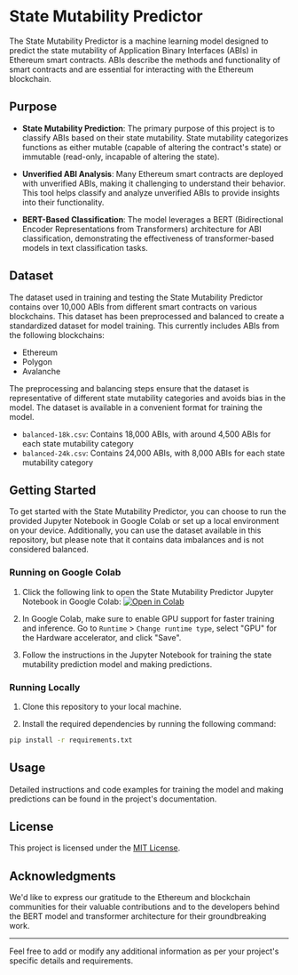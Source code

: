 # State Mutability Predictor

The State Mutability Predictor is a machine learning model designed to predict the state mutability of Application Binary Interfaces (ABIs) in Ethereum smart contracts. ABIs describe the methods and functionality of smart contracts and are essential for interacting with the Ethereum blockchain.

## Purpose

- **State Mutability Prediction**: The primary purpose of this project is to classify ABIs based on their state mutability. State mutability categorizes functions as either mutable (capable of altering the contract's state) or immutable (read-only, incapable of altering the state).

- **Unverified ABI Analysis**: Many Ethereum smart contracts are deployed with unverified ABIs, making it challenging to understand their behavior. This tool helps classify and analyze unverified ABIs to provide insights into their functionality.

- **BERT-Based Classification**: The model leverages a BERT (Bidirectional Encoder Representations from Transformers) architecture for ABI classification, demonstrating the effectiveness of transformer-based models in text classification tasks.

## Dataset

The dataset used in training and testing the State Mutability Predictor contains over 10,000 ABIs from different smart contracts on various blockchains. This dataset has been preprocessed and balanced to create a standardized dataset for model training. This currently includes ABIs from the following blockchains:
- Ethereum
- Polygon
- Avalanche

The preprocessing and balancing steps ensure that the dataset is representative of different state mutability categories and avoids bias in the model. The dataset is available in a convenient format for training the model.
- `balanced-18k.csv`: Contains 18,000 ABIs, with around 4,500 ABIs for each state mutability category
- `balanced-24k.csv`: Contains 24,000 ABIs, with 8,000 ABIs for each state mutability category

## Getting Started

To get started with the State Mutability Predictor, you can choose to run the provided Jupyter Notebook in Google Colab or set up a local environment on your device. Additionally, you can use the dataset available in this repository, but please note that it contains data imbalances and is not considered balanced.

### Running on Google Colab

1. Click the following link to open the State Mutability Predictor Jupyter Notebook in Google Colab:
   [![Open in Colab](https://colab.research.google.com/assets/colab-badge.svg)](https://colab.research.google.com/link-to-your-colab-notebook)

2. In Google Colab, make sure to enable GPU support for faster training and inference. Go to `Runtime` > `Change runtime type`, select "GPU" for the Hardware accelerator, and click "Save".

3. Follow the instructions in the Jupyter Notebook for training the state mutability prediction model and making predictions.

### Running Locally

1. Clone this repository to your local machine.

2. Install the required dependencies by running the following command:
```bash
pip install -r requirements.txt
```

## Usage

Detailed instructions and code examples for training the model and making predictions can be found in the project's documentation.

## License

This project is licensed under the [MIT License](LICENSE).

## Acknowledgments

We'd like to express our gratitude to the Ethereum and blockchain communities for their valuable contributions and to the developers behind the BERT model and transformer architecture for their groundbreaking work.

---

Feel free to add or modify any additional information as per your project's specific details and requirements.
